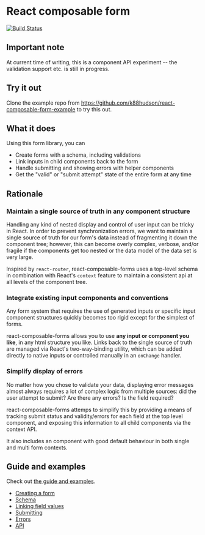 # React composable form

[![Build Status](https://travis-ci.org/k88hudson/react-composable-form.svg)](https://travis-ci.org/k88hudson/react-composable-form)

## Important note

At current time of writing, this is a component API experiment -- the validation support etc. is still in progress.

## Try it out

Clone the example repo from https://github.com/k88hudson/react-composable-form-example to try this out.

##  What it does

Using this form library, you can

* Create forms with a schema, including validations
* Link inputs in child components back to the form
* Handle submitting and showing errors with helper components
* Get the "valid" or "submit attempt" state of the entire form at any time

## Rationale

### Maintain a single source of truth in any component structure

Handling any kind of nested display and control of user input can be tricky in React. In order to prevent synchronization errors, we want to maintain a single source of truth for our form's data instead of fragmenting it down the component tree; however, this can become overly complex, verbose, and/or fragile if the components get too nested or the data model of the data set is very large.

Inspired by `react-router`, react-composable-forms uses a top-level schema in combination with React's `context` feature to maintain a consistent api at all levels of the component tree.

### Integrate existing input components and conventions

Any form system that requires the use of generated inputs or specific input component structures quickly becomes too rigid except for the simplest of forms.

react-composable-forms allows you to use **any input or component you like**, in any html structure you like. Links back to the single source of truth are managed via React's two-way-binding utility, which can be added directly to native inputs or controlled manually in an `onChange` handler.

### Simplify display of errors

No matter how you chose to validate your data, displaying error messages almost always requires a lot of complex logic from multiple sources: did the user attempt to submit? Are there any errors? Is the field required?

react-composable-forms attemps to simplify this by providing a means of tracking submit status and validity/errors for each field at the top level component, and exposing this information to all child components via the context API.

It also includes an <ErrorMessage /> component with good default behaviour in both single and multi form contexts.

## Guide and examples

Check out [the guide and examples](http://k88hudson.github.io/react-composable-form/www).

* [Creating a form](./examples/simple/docs.md)
* [Schema](./examples/schema/docs.md)
* [Linking field values](./examples/linking/docs.md)
* [Submitting](./examples/submitting/docs.md)
* [Errors](./examples/errors/docs.md)
* [API](./src/lib/apiDocs)

